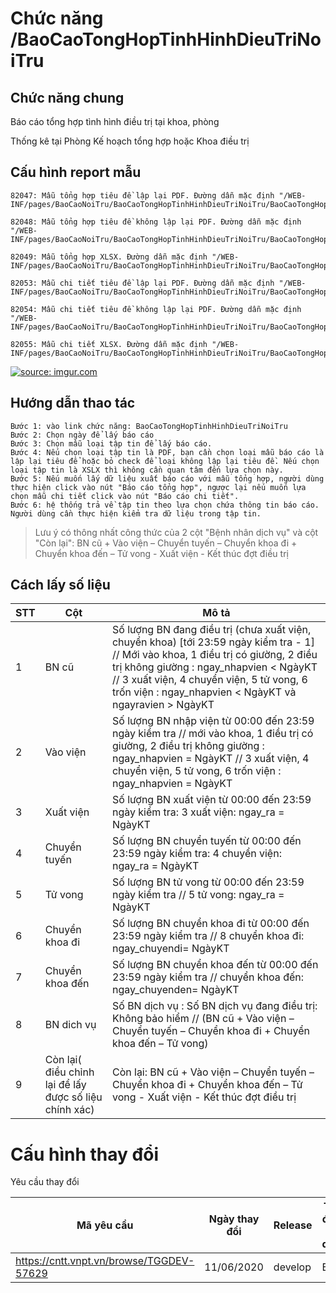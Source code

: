  # Chức năng /BaoCaoTongHopTinhHinhDieuTriNoiTru

## Chức năng chung

Báo cáo tổng hợp tình hình điều trị tại khoa, phòng 

Thống kê tại Phòng Kế hoạch tổng hợp hoặc Khoa điều trị

## Cấu hình report mẫu

	82047: Mẫu tổng hợp tiêu đề lập lại PDF. Đường dẫn mặc định "/WEB-INF/pages/BaoCaoNoiTru/BaoCaoTongHopTinhHinhDieuTriNoiTru/BaoCaoTongHopTinhHinhDieuTriNoiTruReports/BaoCaoTongHopTinhHinhDieuTriNoiTru.jasper"

    82048: Mẫu tổng hợp tiêu đề không lập lại PDF. Đường dẫn mặc định "/WEB-INF/pages/BaoCaoNoiTru/BaoCaoTongHopTinhHinhDieuTriNoiTru/BaoCaoTongHopTinhHinhDieuTriNoiTruReports/BaoCaoTongHopTinhHinhDieuTriNoiTruNotRepeatHeader.jasper"

	82049: Mẫu tổng hợp XLSX. Đường dẫn mặc định "/WEB-INF/pages/BaoCaoNoiTru/BaoCaoTongHopTinhHinhDieuTriNoiTru/BaoCaoTongHopTinhHinhDieuTriNoiTruReports/BaoCaoTongHopTinhHinhDieuTriNoiTru.jasper"

	82053: Mẫu chi tiết tiêu đề lập lại PDF. Đường dẫn mặc định "/WEB-INF/pages/BaoCaoNoiTru/BaoCaoTongHopTinhHinhDieuTriNoiTru/BaoCaoTongHopTinhHinhDieuTriNoiTruReports/BaoCaoChiTietTinhHinhDieuTriNoiTru.jasper"

	82054: Mẫu chi tiết tiêu đề không lập lại PDF. Đường dẫn mặc định "/WEB-INF/pages/BaoCaoNoiTru/BaoCaoTongHopTinhHinhDieuTriNoiTru/BaoCaoTongHopTinhHinhDieuTriNoiTruReports/BaoCaoChiTietTinhHinhDieuTriNoiTruNotRepeatHeader.jasper"

	82055: Mẫu chi tiết XLSX. Đường dẫn mặc định "/WEB-INF/pages/BaoCaoNoiTru/BaoCaoTongHopTinhHinhDieuTriNoiTru/BaoCaoTongHopTinhHinhDieuTriNoiTruReports/BaoCaoChiTietTinhHinhDieuTriNoiTru.jasper"
<a href="https://imgur.com/yvrCnOR"><img src="https://i.imgur.com/yvrCnOR.png" title="source: imgur.com" /></a>

## Hướng dẫn thao tác

	Bước 1: vào link chức năng: BaoCaoTongHopTinhHinhDieuTriNoiTru
	Bước 2: Chọn ngày để lấy báo cáo
	Bước 3: Chọn mẫu loại tập tin để lấy báo cáo.
	Bước 4: Nếu chọn loại tập tin là PDF, bạn cần chọn loại mẫu báo cáo là lập lại tiêu để hoặc bỏ check để loại không lập lại tiêu đề. Nếu chọn loại tập tin là XSLX thì không cần quan tâm đến lựa chọn này.
	Bước 5: Nếu muốn lấy dữ liệu xuất báo cáo với mẫu tổng hợp, người dùng thực hiện click vào nút "Báo cáo tổng hợp", ngược lại nếu muốn lựa chọn mẫu chi tiết click vào nút "Báo cáo chi tiết".
	Bước 6: hệ thống trả về tập tin theo lựa chọn chứa thông tin báo cáo. Người dùng cần thực hiện kiểm tra dữ liệu trong tập tin.

> Lưu ý có thông nhất công thức của 2 cột "Bệnh nhân dịch vụ" và cột "Còn lại": BN cũ + Vào viện – Chuyển tuyến – Chuyển khoa đi + Chuyển khoa đến – Tử vong - Xuất viện - Kết thúc đợt điều trị

## Cách lấy số liệu
| STT | Cột  | Mô tả |
| -- | -- | -- |
| 1 | BN cũ | Số lượng BN đang điều trị (chưa xuất viện, chuyển khoa) [tới 23:59 ngày kiểm tra  - 1] // Mới vào khoa, 1 điều trị có giường, 2 điều trị không giường : ngay_nhapvien < NgàyKT // 3 xuất viện, 4 chuyển viện, 5 tử vong, 6 trốn viện : ngay_nhapvien < NgàyKT và ngayravien > NgàyKT |
| 2 | Vào viện | Số lượng BN nhập viện từ 00:00 đến 23:59 ngày kiểm tra //	mới vào khoa, 1 điều trị có giường, 2 điều trị không giường : ngay_nhapvien = NgàyKT //	3 xuất viện, 4 chuyển viện, 5 tử vong, 6 trốn viện : ngay_nhapvien = NgàyKT |
| 3 | Xuất viện | Số lượng BN xuất viện từ 00:00 đến 23:59 ngày kiểm tra: 3 xuất viện: ngay_ra = NgàyKT |
| 4 | Chuyển tuyến | Số lượng BN chuyển tuyến từ 00:00 đến 23:59 ngày kiểm tra: 4 chuyển viện: ngay_ra = NgàyKT |
| 5 | Tử vong | Số lượng BN tử vong từ 00:00 đến 23:59 ngày kiểm tra //	5 tử vong: ngay_ra = NgàyKT |
| 6 | Chuyển khoa đi | Số lượng BN chuyển khoa đi từ 00:00 đến 23:59 ngày kiểm tra // 8 chuyển khoa đi: ngay_chuyendi= NgàyKT |
| 7 | Chuyển khoa đến | Số lượng BN chuyển khoa đến từ 00:00 đến 23:59 ngày kiểm tra // chuyển khoa đến: ngay_chuyenden= NgàyKT |
| 8 | BN dich vụ | Số BN dịch vụ : Số BN dịch vụ đang điều trị: Không bảo hiểm // (BN cũ + Vào viện – Chuyển tuyến – Chuyển khoa đi + Chuyển khoa đến – Tử vong) |
| 9 | Còn lại( điều chỉnh lại để lấy được số liệu chính xác) | Còn lại: BN cũ + Vào viện – Chuyển tuyến – Chuyển khoa đi + Chuyển khoa đến – Tử vong - Xuất viện - Kết thúc đợt điều trị |


# Cấu hình thay đổi

Yêu cầu thay đổi

| Mã yêu cầu | Ngày thay đổi  | Release | Tỉnh đang sử dụng |
| -- | -- | -- | -- |
| https://cntt.vnpt.vn/browse/TGGDEV-57629 | 11/06/2020 | develop | BGG |